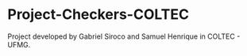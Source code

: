 # Project-Checkers-COLTEC
Project developed by Gabriel Siroco and Samuel Henrique in COLTEC - UFMG.
